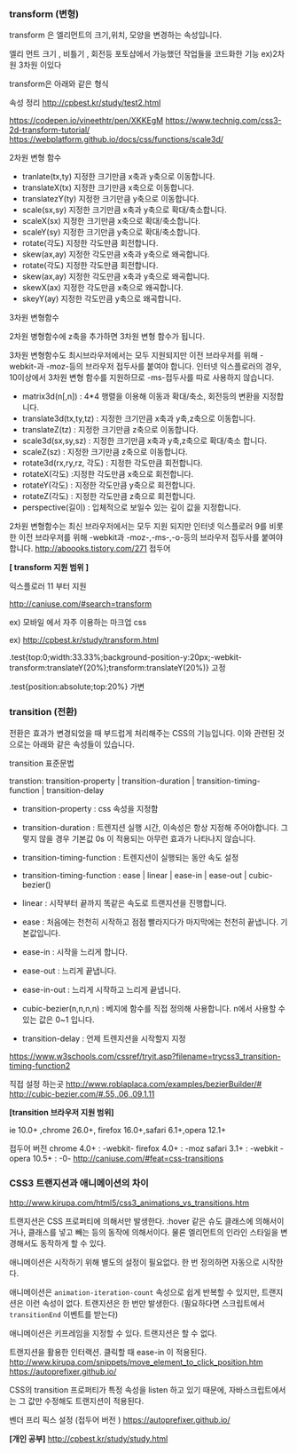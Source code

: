 ### transform (변형)

transform  은 엘리먼트의 크기,위치, 모양을 변경하는 속성입니다.

엘리 먼트 크기 , 비틀기 , 회전등 포토샵에서 가능했던 작업들을 코드화한 기능 ex)2차원 3차원 이있다

transform은 아래와 같은 형식

속성 정리 
http://cpbest.kr/study/test2.html

https://codepen.io/vineethtr/pen/XKKEgM
https://www.technig.com/css3-2d-transform-tutorial/
https://webplatform.github.io/docs/css/functions/scale3d/

2차원 변형 함수

- tranlate(tx,ty)  지정한 크기만큼 x축과 y축으로 이동합니다.
- translateX(tx) 지정한 크기만큼 x축으로 이동합니다.
- translatezY(ty) 지정한 크기만큼 y축으로 이동합니다.
- scale(sx,sy) 지정한 크기만큼 x축과 y축으로 확대/축소합니다.
- scaleX(sx) 지정한 크기만큼 x축으로 확대/축소합니다.
- scaleY(sy) 지정한 크기만큼 y축으로 확대/축소합니다.
- rotate(각도) 지정한 각도만큼 회전합니다.
- skew(ax,ay) 지정한 각도만큼 x축과 y축으로 왜곡합니다.
- rotate(각도) 지정한 각도만큼 회전합니다.
- skew(ax,ay) 지정한 각도만큼 x축과 y축으로 왜곡합니다.
- skewX(ax) 지정한 각도만큼 x축으로 왜곡합니다.
- skeyY(ay) 지정한 각도만큼 y축으로 왜곡합니다.

3차원 변형함수

2차원 병형함수에 z축을 추가하면 3차원 변형 함수가 됩니다.

3차원 변형함수도 최시브라우저에서는 모두 지원되지만 이전 브라우저를 위해 -webkit-과 -moz-등의 브라우저 접두사를 붙여야 합니다. 인터넷 익스플로러의 경우, 10이상에서 3차원 변형 함수를 지원하므로 -ms-접두사를 따로 사용하지 않습니다.

- matrix3d(n[,n]) : 4*4 행렬을 이용해 이동과 확대/축소, 회전등의 변환을 지정합니다.
- translate3d(tx,ty,tz) :  지정한 크기만큼 x축과 y축,z축으로 이동합니다.
- translateZ(tz) : 지정한 크기만큼 z축으로 이동합니다.
- scale3d(sx,sy,sz) : 지정한 크기만큼 x축과 y축,z축으로 확대/축소 합니다.
- scaleZ(sz) : 지정한 크기만큼 z축으로 이동합니다.
- rotate3d(rx,ry,rz, 각도) : 지정한 각도만큼 회전합니다.
- rotateX(각도) :지정한 각도만큼 x축으로 회전합니다.
- rotateY(각도) : 지정한 각도만큼 y축으로 회전합니다.
- rotateZ(각도) : 지정한 각도만큼 z축으로 회전합니다.
- perspective(길이) : 입체적으로 보일수 있는 깊이 값을 지정합니다.

2차원 변형함수는 최신 브라우저에서는 모두 지원 되지만 인터넷 익스플로러 9를 비롯한 이전 브라우저를 위해 -webkit과 -moz-,-ms-,-o-등의 브라우저 접두사를 붙여야 합니다.
  http://aboooks.tistory.com/271 접두어

**[ transform 지원 범위 ]**

익스플로러 11 부터 지원

http://caniuse.com/#search=transform

ex)  모바일 에서 자주 이용하는 마크업 css

ex) http://cpbest.kr/study/transform.html

.test{top:0;width:33.33%;background-position-y:20px;-webkit-transform:translateY(20%);transform:translateY(20%)}  고정

.test{position:absolute;top:20%} 가변

### transition (전환)

전환은 효과가 변경되었을 때 부드럽게 처리해주는 CSS의 기능입니다. 이와 관련된 것으로는 아래와 같은 속성들이 있습니다. 

transition 표준문법 

transtion: transition-property | transition-duration | transition-timing-function | transition-delay

- transition-property :  css 속성을 지정함
- transition-duration : 트렌지션 실행 시간, 이속성은 항상 지정해 주어야합니다. 그렇지 않을 경우 기본값 0s 이 적용되는 아무런 효과가 나타나지 않습니다. 
- transition-timing-function :  트렌지션이 실행되는 동안 속도 설정
- transition-timing-function : ease | linear | ease-in | ease-out | cubic-bezier()

- linear : 시작부터 끝까지 똑같은 속도로 트랜지션을 진행합니다.
- ease : 처음에는 천천히 시작하고 점점 빨라지다가 마지막에는 천천히 끝냅니다. 기본값입니다.
- ease-in : 시작을 느리게 합니다.
- ease-out : 느리게 끝냅니다.
- ease-in-out : 느리게 시작하고 느리게 끝냅니다.
- cubic-bezier(n,n,n,n)  : 베지에 함수를 직접 정의해 사용합니다. n에서 사용할 수 있는 값은 0~1 입니다.
- transition-delay :  언제 트렌지션을 시작할지 지정

https://www.w3schools.com/cssref/tryit.asp?filename=trycss3_transition-timing-function2

직접 설정 하는곳  http://www.roblaplaca.com/examples/bezierBuilder/#
             http://cubic-bezier.com/#.55,.06,.09,1.11

**[transition 브라우저 지원 범위]**

 ie 10.0+ ,chrome 26.0+, firefox 16.0+,safari 6.1+,opera 12.1+

접두어 버전 
chrome 4.0+ : -webkit-
firefox 4.0+ : -moz
safari 3.1+ : -webkit - 
opera 10.5+ : -0-
http://caniuse.com/#feat=css-transitions

### CSS3 트랜지션과 애니메이션의 차이

http://www.kirupa.com/html5/css3_animations_vs_transitions.htm

트랜지션은 CSS 프로퍼티에 의해서만 발생한다.
:hover 같은 슈도 클래스에 의해서이거나, 클래스를 넣고 빼는 등의 동작에 의해서이다.
물론 엘리먼트의 인라인 스타일을 변경해서도 동작하게 할 수 있다.

애니메이션은 시작하기 위해 별도의 설정이 필요없다.
한 번 정의하면 자동으로 시작한다.

애니메이션은 `animation-iteration-count` 속성으로 쉽게 반복할 수 있지만,
트랜지션은 이런 속성이 없다.
트랜지션은 한 번만 발생한다. (필요하다면 스크립트에서 `transitionEnd` 이벤트를 받는다)

애니메이션은 키프레임을 지정할 수 있다. 트랜지션은 할 수 없다.

트랜지션을 활용한 인터랙션. 클릭할 때 ease-in 이 적용된다.
http://www.kirupa.com/snippets/move_element_to_click_position.htm
https://autoprefixer.github.io/

CSS의 transition 프로퍼티가 특정 속성을 listen 하고 있기 때문에,
자바스크립트에서는 그 값만 수정해도 트랜지션이 적용된다.

벤더 프리 픽스 설정 (접두어 버전 ) 
https://autoprefixer.github.io/

**[개인 공부]**
http://cpbest.kr/study/study.html





